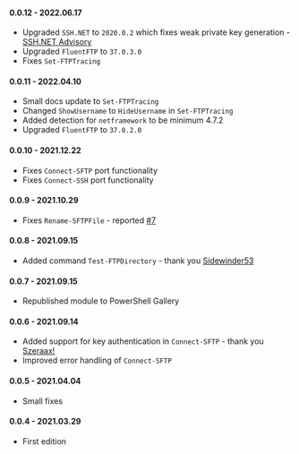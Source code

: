 ﻿#### 0.0.12 - 2022.06.17
- Upgraded `SSH.NET` to `2020.0.2` which fixes weak private key generation - [SSH.NET Advisory](https://github.com/sshnet/SSH.NET/security/advisories/GHSA-72p8-v4hg-v45p)
- Upgraded `FluentFTP` to `37.0.3.0`
- Fixes `Set-FTPTracing`

#### 0.0.11 - 2022.04.10
- Small docs update to `Set-FTPTracing`
- Changed `ShowUsername` to `HideUsername` in `Set-FTPTracing`
- Added detection for `netframework` to be minimum 4.7.2
- Upgraded `FluentFTP` to `37.0.2.0`
#### 0.0.10 - 2021.12.22
- Fixes `Connect-SFTP` port functionality
- Fixes `Connect-SSH` port functionality
#### 0.0.9 - 2021.10.29
- Fixes `Rename-SFTPFile` - reported [#7](https://github.com/EvotecIT/Transferetto/issues/7)

#### 0.0.8 - 2021.09.15
- Added command `Test-FTPDirectory` - thank you [Sidewinder53](https://github.com/EvotecIT/Transferetto/pull/5)

#### 0.0.7 - 2021.09.15
- Republished module to PowerShell Gallery

#### 0.0.6 - 2021.09.14
- Added support for key authentication in `Connect-SFTP` - thank you [Szeraax!](https://github.com/EvotecIT/Transferetto/pull/3)
- Improved error handling of `Connect-SFTP`

#### 0.0.5 - 2021.04.04
- Small fixes

#### 0.0.4 - 2021.03.29
- First edition
